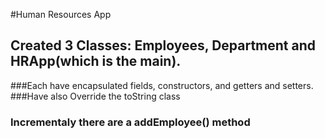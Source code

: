 #Human Resources App

## Created 3 Classes: Employees, Department and HRApp(which is the main).

###Each have encapsulated fields, constructors, and getters and setters.
###Have also Override the toString class

### Incrementaly there are a addEmployee() method


